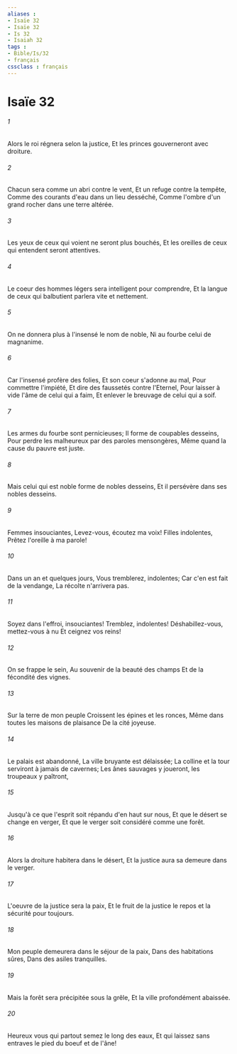 ```yaml
---
aliases : 
- Isaïe 32
- Isaïe 32
- Is 32
- Isaiah 32
tags : 
- Bible/Is/32
- français
cssclass : français
---
```


# Isaïe 32

###### 1
Alors le roi régnera selon la justice, Et les princes gouverneront avec droiture.
###### 2
Chacun sera comme un abri contre le vent, Et un refuge contre la tempête, Comme des courants d'eau dans un lieu desséché, Comme l'ombre d'un grand rocher dans une terre altérée.
###### 3
Les yeux de ceux qui voient ne seront plus bouchés, Et les oreilles de ceux qui entendent seront attentives.
###### 4
Le coeur des hommes légers sera intelligent pour comprendre, Et la langue de ceux qui balbutient parlera vite et nettement.
###### 5
On ne donnera plus à l'insensé le nom de noble, Ni au fourbe celui de magnanime.
###### 6
Car l'insensé profère des folies, Et son coeur s'adonne au mal, Pour commettre l'impiété, Et dire des faussetés contre l'Eternel, Pour laisser à vide l'âme de celui qui a faim, Et enlever le breuvage de celui qui a soif.
###### 7
Les armes du fourbe sont pernicieuses; Il forme de coupables desseins, Pour perdre les malheureux par des paroles mensongères, Même quand la cause du pauvre est juste.
###### 8
Mais celui qui est noble forme de nobles desseins, Et il persévère dans ses nobles desseins.
###### 9
Femmes insouciantes, Levez-vous, écoutez ma voix! Filles indolentes, Prêtez l'oreille à ma parole!
###### 10
Dans un an et quelques jours, Vous tremblerez, indolentes; Car c'en est fait de la vendange, La récolte n'arrivera pas.
###### 11
Soyez dans l'effroi, insouciantes! Tremblez, indolentes! Déshabillez-vous, mettez-vous à nu Et ceignez vos reins!
###### 12
On se frappe le sein, Au souvenir de la beauté des champs Et de la fécondité des vignes.
###### 13
Sur la terre de mon peuple Croissent les épines et les ronces, Même dans toutes les maisons de plaisance De la cité joyeuse.
###### 14
Le palais est abandonné, La ville bruyante est délaissée; La colline et la tour serviront à jamais de cavernes; Les ânes sauvages y joueront, les troupeaux y paîtront,
###### 15
Jusqu'à ce que l'esprit soit répandu d'en haut sur nous, Et que le désert se change en verger, Et que le verger soit considéré comme une forêt.
###### 16
Alors la droiture habitera dans le désert, Et la justice aura sa demeure dans le verger.
###### 17
L'oeuvre de la justice sera la paix, Et le fruit de la justice le repos et la sécurité pour toujours.
###### 18
Mon peuple demeurera dans le séjour de la paix, Dans des habitations sûres, Dans des asiles tranquilles.
###### 19
Mais la forêt sera précipitée sous la grêle, Et la ville profondément abaissée.
###### 20
Heureux vous qui partout semez le long des eaux, Et qui laissez sans entraves le pied du boeuf et de l'âne!

